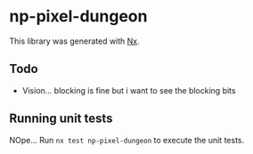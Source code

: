 # np-pixel-dungeon

This library was generated with [Nx](https://nx.dev).

## Todo

* Vision... blocking is fine but i want to see the blocking bits

## Running unit tests

NOpe...
Run `nx test np-pixel-dungeon` to execute the unit tests.
